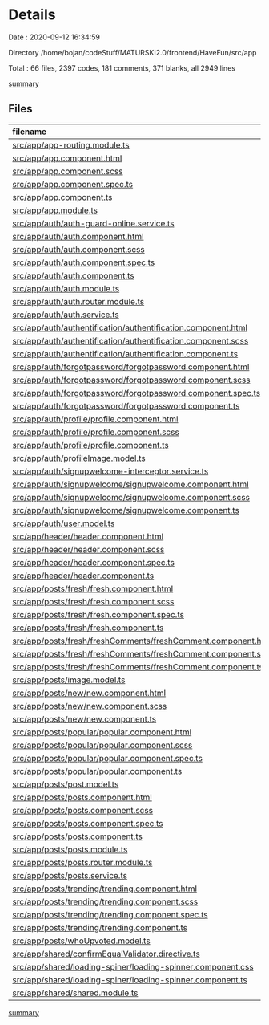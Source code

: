 # Details

Date : 2020-09-12 16:34:59

Directory /home/bojan/codeStuff/MATURSKI2.0/frontend/HaveFun/src/app

Total : 66 files,  2397 codes, 181 comments, 371 blanks, all 2949 lines

[summary](results.md)

## Files
| filename | language | code | comment | blank | total |
| :--- | :--- | ---: | ---: | ---: | ---: |
| [src/app/app-routing.module.ts](/src/app/app-routing.module.ts) | TypeScript | 18 | 0 | 4 | 22 |
| [src/app/app.component.html](/src/app/app.component.html) | HTML | 9 | 0 | 0 | 9 |
| [src/app/app.component.scss](/src/app/app.component.scss) | SCSS | 0 | 0 | 1 | 1 |
| [src/app/app.component.spec.ts](/src/app/app.component.spec.ts) | TypeScript | 21 | 0 | 3 | 24 |
| [src/app/app.component.ts](/src/app/app.component.ts) | TypeScript | 31 | 0 | 5 | 36 |
| [src/app/app.module.ts](/src/app/app.module.ts) | TypeScript | 24 | 0 | 3 | 27 |
| [src/app/auth/auth-guard-online.service.ts](/src/app/auth/auth-guard-online.service.ts) | TypeScript | 27 | 0 | 6 | 33 |
| [src/app/auth/auth.component.html](/src/app/auth/auth.component.html) | HTML | 28 | 0 | 0 | 28 |
| [src/app/auth/auth.component.scss](/src/app/auth/auth.component.scss) | SCSS | 0 | 0 | 1 | 1 |
| [src/app/auth/auth.component.spec.ts](/src/app/auth/auth.component.spec.ts) | TypeScript | 20 | 0 | 6 | 26 |
| [src/app/auth/auth.component.ts](/src/app/auth/auth.component.ts) | TypeScript | 11 | 0 | 6 | 17 |
| [src/app/auth/auth.module.ts](/src/app/auth/auth.module.ts) | TypeScript | 29 | 0 | 4 | 33 |
| [src/app/auth/auth.router.module.ts](/src/app/auth/auth.router.module.ts) | TypeScript | 26 | 0 | 4 | 30 |
| [src/app/auth/auth.service.ts](/src/app/auth/auth.service.ts) | TypeScript | 266 | 19 | 34 | 319 |
| [src/app/auth/authentification/authentification.component.html](/src/app/auth/authentification/authentification.component.html) | HTML | 242 | 14 | 13 | 269 |
| [src/app/auth/authentification/authentification.component.scss](/src/app/auth/authentification/authentification.component.scss) | SCSS | 19 | 0 | 5 | 24 |
| [src/app/auth/authentification/authentification.component.ts](/src/app/auth/authentification/authentification.component.ts) | TypeScript | 144 | 18 | 34 | 196 |
| [src/app/auth/forgotpassword/forgotpassword.component.html](/src/app/auth/forgotpassword/forgotpassword.component.html) | HTML | 85 | 0 | 2 | 87 |
| [src/app/auth/forgotpassword/forgotpassword.component.scss](/src/app/auth/forgotpassword/forgotpassword.component.scss) | SCSS | 10 | 0 | 3 | 13 |
| [src/app/auth/forgotpassword/forgotpassword.component.spec.ts](/src/app/auth/forgotpassword/forgotpassword.component.spec.ts) | TypeScript | 20 | 0 | 6 | 26 |
| [src/app/auth/forgotpassword/forgotpassword.component.ts](/src/app/auth/forgotpassword/forgotpassword.component.ts) | TypeScript | 84 | 2 | 18 | 104 |
| [src/app/auth/profile/profile.component.html](/src/app/auth/profile/profile.component.html) | HTML | 215 | 4 | 4 | 223 |
| [src/app/auth/profile/profile.component.scss](/src/app/auth/profile/profile.component.scss) | SCSS | 20 | 0 | 6 | 26 |
| [src/app/auth/profile/profile.component.ts](/src/app/auth/profile/profile.component.ts) | TypeScript | 114 | 0 | 20 | 134 |
| [src/app/auth/profileImage.model.ts](/src/app/auth/profileImage.model.ts) | TypeScript | 5 | 0 | 1 | 6 |
| [src/app/auth/signupwelcome-interceptor.service.ts](/src/app/auth/signupwelcome-interceptor.service.ts) | TypeScript | 22 | 0 | 4 | 26 |
| [src/app/auth/signupwelcome/signupwelcome.component.html](/src/app/auth/signupwelcome/signupwelcome.component.html) | HTML | 24 | 0 | 1 | 25 |
| [src/app/auth/signupwelcome/signupwelcome.component.scss](/src/app/auth/signupwelcome/signupwelcome.component.scss) | SCSS | 3 | 0 | 0 | 3 |
| [src/app/auth/signupwelcome/signupwelcome.component.ts](/src/app/auth/signupwelcome/signupwelcome.component.ts) | TypeScript | 36 | 0 | 4 | 40 |
| [src/app/auth/user.model.ts](/src/app/auth/user.model.ts) | TypeScript | 10 | 0 | 2 | 12 |
| [src/app/header/header.component.html](/src/app/header/header.component.html) | HTML | 84 | 47 | 10 | 141 |
| [src/app/header/header.component.scss](/src/app/header/header.component.scss) | SCSS | 17 | 0 | 3 | 20 |
| [src/app/header/header.component.spec.ts](/src/app/header/header.component.spec.ts) | TypeScript | 20 | 0 | 6 | 26 |
| [src/app/header/header.component.ts](/src/app/header/header.component.ts) | TypeScript | 42 | 1 | 7 | 50 |
| [src/app/posts/fresh/fresh.component.html](/src/app/posts/fresh/fresh.component.html) | HTML | 28 | 0 | 1 | 29 |
| [src/app/posts/fresh/fresh.component.scss](/src/app/posts/fresh/fresh.component.scss) | SCSS | 8 | 0 | 1 | 9 |
| [src/app/posts/fresh/fresh.component.spec.ts](/src/app/posts/fresh/fresh.component.spec.ts) | TypeScript | 20 | 0 | 6 | 26 |
| [src/app/posts/fresh/fresh.component.ts](/src/app/posts/fresh/fresh.component.ts) | TypeScript | 86 | 3 | 17 | 106 |
| [src/app/posts/fresh/freshComments/freshComment.component.html](/src/app/posts/fresh/freshComments/freshComment.component.html) | HTML | 0 | 0 | 1 | 1 |
| [src/app/posts/fresh/freshComments/freshComment.component.scss](/src/app/posts/fresh/freshComments/freshComment.component.scss) | SCSS | 0 | 0 | 1 | 1 |
| [src/app/posts/fresh/freshComments/freshComment.component.ts](/src/app/posts/fresh/freshComments/freshComment.component.ts) | TypeScript | 8 | 0 | 3 | 11 |
| [src/app/posts/image.model.ts](/src/app/posts/image.model.ts) | TypeScript | 13 | 0 | 1 | 14 |
| [src/app/posts/new/new.component.html](/src/app/posts/new/new.component.html) | HTML | 52 | 2 | 5 | 59 |
| [src/app/posts/new/new.component.scss](/src/app/posts/new/new.component.scss) | SCSS | 10 | 3 | 6 | 19 |
| [src/app/posts/new/new.component.ts](/src/app/posts/new/new.component.ts) | TypeScript | 47 | 19 | 16 | 82 |
| [src/app/posts/popular/popular.component.html](/src/app/posts/popular/popular.component.html) | HTML | 1 | 0 | 1 | 2 |
| [src/app/posts/popular/popular.component.scss](/src/app/posts/popular/popular.component.scss) | SCSS | 0 | 0 | 1 | 1 |
| [src/app/posts/popular/popular.component.spec.ts](/src/app/posts/popular/popular.component.spec.ts) | TypeScript | 20 | 0 | 6 | 26 |
| [src/app/posts/popular/popular.component.ts](/src/app/posts/popular/popular.component.ts) | TypeScript | 11 | 0 | 5 | 16 |
| [src/app/posts/post.model.ts](/src/app/posts/post.model.ts) | TypeScript | 31 | 0 | 3 | 34 |
| [src/app/posts/posts.component.html](/src/app/posts/posts.component.html) | HTML | 1 | 27 | 0 | 28 |
| [src/app/posts/posts.component.scss](/src/app/posts/posts.component.scss) | SCSS | 0 | 0 | 1 | 1 |
| [src/app/posts/posts.component.spec.ts](/src/app/posts/posts.component.spec.ts) | TypeScript | 20 | 0 | 6 | 26 |
| [src/app/posts/posts.component.ts](/src/app/posts/posts.component.ts) | TypeScript | 12 | 0 | 6 | 18 |
| [src/app/posts/posts.module.ts](/src/app/posts/posts.module.ts) | TypeScript | 33 | 0 | 5 | 38 |
| [src/app/posts/posts.router.module.ts](/src/app/posts/posts.router.module.ts) | TypeScript | 24 | 0 | 5 | 29 |
| [src/app/posts/posts.service.ts](/src/app/posts/posts.service.ts) | TypeScript | 74 | 21 | 20 | 115 |
| [src/app/posts/trending/trending.component.html](/src/app/posts/trending/trending.component.html) | HTML | 1 | 0 | 1 | 2 |
| [src/app/posts/trending/trending.component.scss](/src/app/posts/trending/trending.component.scss) | SCSS | 0 | 0 | 1 | 1 |
| [src/app/posts/trending/trending.component.spec.ts](/src/app/posts/trending/trending.component.spec.ts) | TypeScript | 20 | 0 | 6 | 26 |
| [src/app/posts/trending/trending.component.ts](/src/app/posts/trending/trending.component.ts) | TypeScript | 12 | 0 | 5 | 17 |
| [src/app/posts/whoUpvoted.model.ts](/src/app/posts/whoUpvoted.model.ts) | TypeScript | 7 | 0 | 1 | 8 |
| [src/app/shared/confirmEqualValidator.directive.ts](/src/app/shared/confirmEqualValidator.directive.ts) | TypeScript | 20 | 1 | 4 | 25 |
| [src/app/shared/loading-spiner/loading-spinner.component.css](/src/app/shared/loading-spiner/loading-spinner.component.css) | CSS | 84 | 0 | 0 | 84 |
| [src/app/shared/loading-spiner/loading-spinner.component.ts](/src/app/shared/loading-spiner/loading-spinner.component.ts) | TypeScript | 8 | 0 | 4 | 12 |
| [src/app/shared/shared.module.ts](/src/app/shared/shared.module.ts) | TypeScript | 20 | 0 | 6 | 26 |

[summary](results.md)